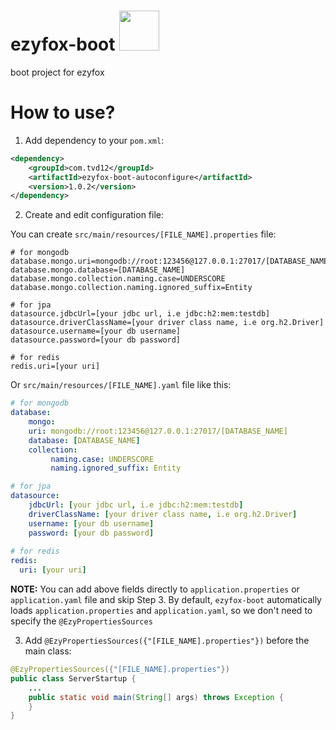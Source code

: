 # ezyfox-boot <img src="https://github.com/youngmonkeys/ezyfox-boot/blob/master/logo.png" width="64" />

boot project for ezyfox

# How to use?

1. Add dependency to your `pom.xml`:

```xml
<dependency>
	<groupId>com.tvd12</groupId>
	<artifactId>ezyfox-boot-autoconfigure</artifactId>
	<version>1.0.2</version>
</dependency>
```

2. Create and edit configuration file:

You can create `src/main/resources/[FILE_NAME].properties` file:

```properties
# for mongodb
database.mongo.uri=mongodb://root:123456@127.0.0.1:27017/[DATABASE_NAME]
database.mongo.database=[DATABASE_NAME]
database.mongo.collection.naming.case=UNDERSCORE
database.mongo.collection.naming.ignored_suffix=Entity

# for jpa
datasource.jdbcUrl=[your jdbc url, i.e jdbc:h2:mem:testdb]
datasource.driverClassName=[your driver class name, i.e org.h2.Driver]
datasource.username=[your db username]
datasource.password=[your db password]

# for redis
redis.uri=[your uri]
```

Or `src/main/resources/[FILE_NAME].yaml` file like this:

```yaml
# for mongodb
database:
    mongo:
    uri: mongodb://root:123456@127.0.0.1:27017/[DATABASE_NAME]
    database: [DATABASE_NAME]
    collection:
         naming.case: UNDERSCORE
         naming.ignored_suffix: Entity

# for jpa
datasource:
    jdbcUrl: [your jdbc url, i.e jdbc:h2:mem:testdb]
    driverClassName: [your driver class name, i.e org.h2.Driver]
    username: [your db username]
    password: [your db password]
    
# for redis
redis:
  uri: [your uri]
```

**NOTE:** You can add above fields directly to `application.properties` or `application.yaml` file and skip Step 3. By default, `ezyfox-boot` automatically loads `application.properties` and `application.yaml`, so we don't need to specify the `@EzyPropertiesSources`

3. Add `@EzyPropertiesSources({"[FILE_NAME].properties"})` before the main class:

```java
@EzyPropertiesSources({"[FILE_NAME].properties"})  
public class ServerStartup {  
	...
    public static void main(String[] args) throws Exception {  
    }
}
```
